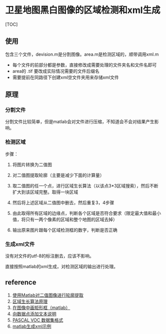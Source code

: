 
# 卫星地图黑白图像的区域检测和xml生成

[TOC]

## 使用

包含三个文件，devision.m是分割图像。area.m是检测区域的，顺带调用xml.m

- 每个文件的前部分都是参数，直接修改成需要处理的文件夹名和文件名即可
- area的 .tif 要改成实际情况需要的文件后缀名
- 需要提前在同路径下创建xml空文件夹用来存储xml文件

## 原理

### 分割文件

分割文件比较简单，但是matlab会对文件进行压缩，不知道会不会对结果产生影响。

### 检测区域

步骤：

1. 将图片转换为二值图

2. 对二值图提取轮廓（主要是减少下面的计算量）

3. 取二值图的任一个点，进行区域生长算法（以该点3*3区域搜索），然后不断扩大到该区域完整。取得一块区域

4. 然后将上述区域从二值图中删去，然后重复3，4步骤

5. 由此取得所有区域的边缘点，判断各个区域是否符合要求（限定最大值和最小值，将只有一两个像素的区域和整个地图的区域去掉）

6. 输出原来图片跟每个区域检测框的数字，判断是否正确

   

### 生成xml文件

没有对文件的utf-8的标注删去，应该不影响。

直接按照matlab的xml生成，对检测区域的输出进行处理。



## reference

1. [使用Matlab对二值图像进行轮廓提取](https://unordered.org/timelines/59d5af2422c01000)
2. [区域生长算法原理](https://blog.csdn.net/shenziheng1/article/details/50878911)
3. [在图像中画矩形框（matlab）](https://blog.csdn.net/renyuanxingxing/article/details/78835275)
4. [向数据点添加文本说明](https://ww2.mathworks.cn/help/matlab/ref/text.html)
5. [PASCAL VOC 数据集格式](https://arleyzhang.github.io/articles/1dc20586/)
6. [matlab生成xml示例](https://blog.csdn.net/Allyli0022/article/details/52035435)